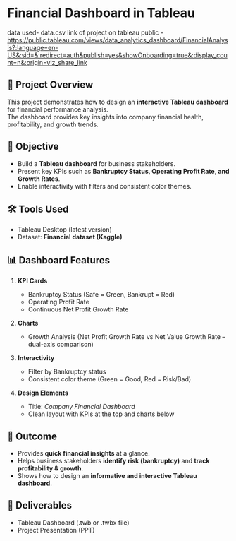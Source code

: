 # Financial Dashboard in Tableau
data used- data.csv
link of project on tableau public -https://public.tableau.com/views/data_analytics_dashboard/FinancialAnalysis?:language=en-US&:sid=&:redirect=auth&publish=yes&showOnboarding=true&:display_count=n&:origin=viz_share_link
## 📌 Project Overview
This project demonstrates how to design an **interactive Tableau dashboard** for financial performance analysis.  
The dashboard provides key insights into company financial health, profitability, and growth trends.

## 🎯 Objective
- Build a **Tableau dashboard** for business stakeholders.
- Present key KPIs such as **Bankruptcy Status, Operating Profit Rate, and Growth Rates**.
- Enable interactivity with filters and consistent color themes.

## 🛠️ Tools Used
- Tableau Desktop (latest version)
- Dataset: **Financial dataset (Kaggle)**

## 📊 Dashboard Features
1. **KPI Cards**
   - Bankruptcy Status (Safe = Green, Bankrupt = Red)
   - Operating Profit Rate
   - Continuous Net Profit Growth Rate

2. **Charts**
   - Growth Analysis (Net Profit Growth Rate vs Net Value Growth Rate – dual-axis comparison)

3. **Interactivity**
   - Filter by Bankruptcy status
   - Consistent color theme (Green = Good, Red = Risk/Bad)

4. **Design Elements**
   - Title: *Company Financial Dashboard*
   - Clean layout with KPIs at the top and charts below

## 🚀 Outcome
- Provides **quick financial insights** at a glance.
- Helps business stakeholders **identify risk (bankruptcy)** and **track profitability & growth**.
- Shows how to design an **informative and interactive Tableau dashboard**.

## 📂 Deliverables
- Tableau Dashboard (.twb or .twbx file)
- Project Presentation (PPT)
